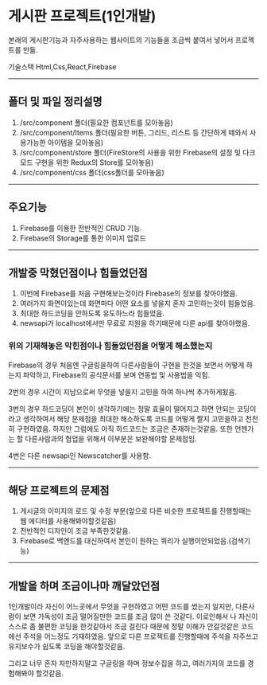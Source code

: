 # 게시판 프로젝트(1인개발)

본래의 게시판기능과 자주사용하는 웹사이트의 기능들을 조금씩 붙여서 넣어서 프로젝트를 만듦.

기술스택
Html,Css,React,Firebase

---------------------------------------
## 폴더 및 파일 정리설명
1. /src/component 폴더(필요한 컴포넌트를 모아놓음)
2. /src/component/Items 폴더(필요한 버튼, 그리드, 리스트 등 간단하게 떼와서 사용가능한 아이템을 모아놓음)
3. /src/component/store 폴더(FireStore의 사용을 위한 Firebase의 설정 및 다크모드 구현을 위한 Redux의 Store를 모아놓음)
4. /src/component/css 폴더(css폴더를 모아놓음)

---------------------------------------
## 주요기능
1. Firebase를 이용한 전반적인 CRUD 기능.
2. Firebase의 Storage를 통한 이미지 업로드

---------------------------------------
## 개발중 막혔던점이나 힘들었던점
1. 이번에 Firebase를 처음 구현해보는것이라 Firebase의 정보를 찾아야했음.
2. 여러가지 화면이있는데 화면마다 어떤 요소를 넣을지 혼자 고민하는것이 힘들었음.
3. 최대한 하드코딩을 안하도록 유도하느라 힘들었음.
4. newsapi가 localhost에서만 무료로 지원을 하기때문에 다른 api를 찾아야했음.

### 위의 기재해놓은 막힌점이나 힘들었던점을 어떻게 해소했는지
Firebase의 경우 처음엔 구글링을하여 다른사람들이 구현을 한것을 보면서 어떻게 하는지 파악하고,
Firebase의 공식문서를 보며 연동법 및 사용법을 익힘.

2번의 경우 시간이 지남으로써 무엇을 넣을지 고민을 하여 하나씩 추가하게됬음.

3번의 경우 하드코딩이 본인이 생각하기에는 정말 효율이 떨어지고 하면 안되는 코딩이라고 생각하여서
해당 문제점을 최대한 해소하도록 코드를 어떻게 짤지 고민을하고 천천히 구현하였음.
하지만 그럼에도 아직 하드코드는 조금은 존재하는것같음.
또한 언젠가는 할 다른사람과의 협업을 위해서 이부분은 보완해야할 문제점임.

4번은 다른 newsapi인 Newscatcher를 사용함.

---------------------------------------
## 해당 프로젝트의 문제점
1. 게시글의 이미지의 로드 및 수정 부분(앞으로 다른 비슷한 프로젝트를 진행할때는 웹 에디터를 사용해봐야할것같음)
2. 전반적인 디자인이 조금 부족한것같음.
3. Firebase로 백엔드를 대신하여서 본인이 원하는 쿼리가 실행이안되었음.(검색기능)

---------------------------------------
## 개발을 하며 조금이나마 깨달았던점
1인개발이라 자신이 어느곳에서 무엇을 구현하였고 어떤 코드를 썼는지 알지만,
다른사람이 보면 가독성이 조금 떨어질만한 코드를 조금 많이 쓴 것같다.
이로인해서 나 자신이 스스로 좀 불편한 코딩을 한것같아서 조금 걸린다
때문에 정말 이해가 안갈것같은 코드에선 주석을 어느정도 기재하였음.
앞으로 다른 프로젝트를 진행할때에 주석을 자주쓰고 유지보수가 쉽도록 코딩을 해야할것같음.

그리고 너무 혼자 자만하지말고 구글링을 하며 정보수집을 하고,
여러가지의 코드를 경험해봐야 할것같음.
